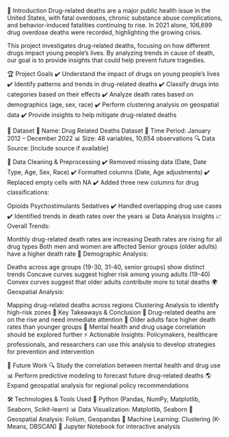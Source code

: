 📌 Introduction
Drug-related deaths are a major public health issue in the United States, with fatal overdoses, chronic substance abuse complications, and behavior-induced fatalities continuing to rise. In 2021 alone, 106,699 drug overdose deaths were recorded, highlighting the growing crisis.

This project investigates drug-related deaths, focusing on how different drugs impact young people’s lives. By analyzing trends in cause of death, our goal is to provide insights that could help prevent future tragedies.

🏆 Project Goals
✔️ Understand the impact of drugs on young people’s lives
✔️ Identify patterns and trends in drug-related deaths
✔️ Classify drugs into categories based on their effects
✔️ Analyze death rates based on demographics (age, sex, race)
✔️ Perform clustering analysis on geospatial data
✔️ Provide insights to help mitigate drug-related deaths

📂 Dataset
📌 Name: Drug Related Deaths Dataset
📅 Time Period: January 2012 – December 2022
📊 Size: 48 variables, 10,654 observations
🔍 Data Source: [Include source if available]

🔧 Data Cleaning & Preprocessing
✔️ Removed missing data (Date, Date Type, Age, Sex, Race)
✔️ Formatted columns (Date, Age adjustments)
✔️ Replaced empty cells with NA
✔️ Added three new columns for drug classifications:

Opioids
Psychostimulants
Sedatives
✔️ Handled overlapping drug use cases
✔️ Identified trends in death rates over the years
📊 Data Analysis Insights
📈 Overall Trends:

Monthly drug-related death rates are increasing
Death rates are rising for all drug types
Both men and women are affected
Senior groups (older adults) have a higher death rate
📌 Demographic Analysis:

Deaths across age groups (19-30, 31-40, senior groups) show distinct trends
Concave curves suggest higher risk among young adults (19-40)
Convex curves suggest that older adults contribute more to total deaths
🌍 Geospatial Analysis:

Mapping drug-related deaths across regions
Clustering Analysis to identify high-risk zones
🏁 Key Takeaways & Conclusion
🚨 Drug-related deaths are on the rise and need immediate attention
👴 Older adults face higher death rates than younger groups
🧠 Mental health and drug usage correlation should be explored further
⚡ Actionable Insights: Policymakers, healthcare professionals, and researchers can use this analysis to develop strategies for prevention and intervention

📌 Future Work
🔍 Study the correlation between mental health and drug use
📊 Perform predictive modeling to forecast future drug-related deaths
🌎 Expand geospatial analysis for regional policy recommendations

🛠️ Technologies & Tools Used
🐍 Python (Pandas, NumPy, Matplotlib, Seaborn, Scikit-learn)
📊 Data Visualization: Matplotlib, Seaborn
📍 Geospatial Analysis: Folium, Geopandas
📡 Machine Learning: Clustering (K-Means, DBSCAN)
📄 Jupyter Notebook for interactive analysis

